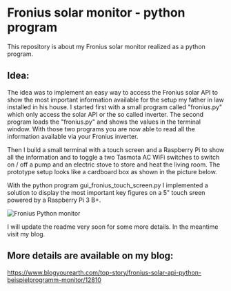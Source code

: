 # Fronius solar monitor - python program
This repository is about my Fronius solar monitor realized as a python program.


## Idea:
The idea was to implement an easy way to access the Fronius solar API to show the most important information available for the setup my father in law installed in his house. I started first with a small program called "fronius.py" which only access the solar API or the so called inverter. The second program loads the "fronius.py" and shows the values in the terminal window. 
With those two programs you are now able to read all the information available via your Fronius inverter.

Then I build a small terminal with a touch screen and a Raspberry Pi to show all the information and to toggle a two Tasmota AC WiFi switches to switch on / off a pump and an electric stove to store and heat the living room. The prototype setup looks like a cardboard box as shown in the picture below.

With the python program gui_fronius_touch_screen.py I implemented a solution to display the most important key figures on a 5" touch sreen powered by a Raspberry Pi 3 B+.

![Fronius Python monitor](https://www.blogyourearth.com/wp-content/uploads/2022/12/Fronius_Monitor_Python_WIFI_Touchscreen_1-1024x768.jpg)

I will update the readme very soon for some more details. In the meantime visit my blog.

## More details are available on my blog: 
https://www.blogyourearth.com/top-story/fronius-solar-api-python-beispielprogramm-monitor/12810
